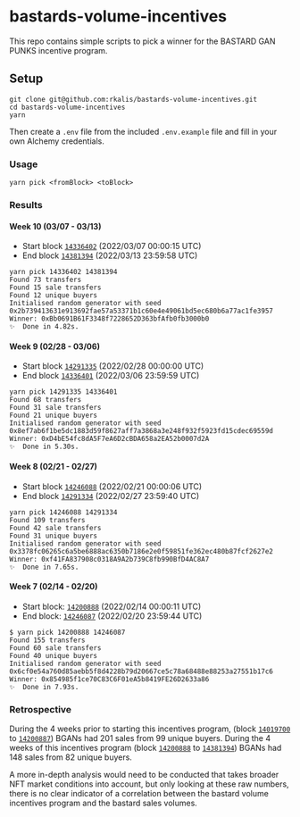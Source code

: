# bastards-volume-incentives
This repo contains simple scripts to pick a winner for the BASTARD GAN PUNKS incentive program.

## Setup
```
git clone git@github.com:rkalis/bastards-volume-incentives.git
cd bastards-volume-incentives
yarn
```

Then create a `.env` file from the included `.env.example` file and fill in your own Alchemy credentials.

### Usage
```
yarn pick <fromBlock> <toBlock>
```

### Results
#### Week 10 (03/07 - 03/13)
- Start block [`14336402`](https://etherscan.io/block/14336402) (2022/03/07 00:00:15 UTC)
- End block [`14381394`](https://etherscan.io/block/14381394) (2022/03/13 23:59:58 UTC)

```
yarn pick 14336402 14381394
Found 73 transfers
Found 15 sale transfers
Found 12 unique buyers
Initialised random generator with seed 0x2b739413631e913692fae57a53371b1c60e4e49061bd5ec680b6a77ac1fe3957
Winner: 0xBb0691B61F3348f7228652D363bfAfb0fb3000b0
✨  Done in 4.82s.
```

#### Week 9 (02/28 - 03/06)
- Start block [`14291335`](https://etherscan.io/block/14291335) (2022/02/28 00:00:00 UTC)
- End block [`14336401`](https://etherscan.io/block/14336401) (2022/03/06 23:59:59 UTC)

```
yarn pick 14291335 14336401
Found 68 transfers
Found 31 sale transfers
Found 21 unique buyers
Initialised random generator with seed 0x8ef7ab6f1be5dc1883d59f8627aff7a3868a3e248f932f5923fd15cdec69559d
Winner: 0xD4bE54fc8dA5F7eA6D2cBDA658a2EA52b0007d2A
✨  Done in 5.30s.
```

#### Week 8 (02/21 - 02/27)
- Start block [`14246088`](https://etherscan.io/block/14246088) (2022/02/21 00:00:06 UTC)
- End block [`14291334`](https://etherscan.io/block/14291334) (2022/02/27 23:59:40 UTC)

```
yarn pick 14246088 14291334
Found 109 transfers
Found 42 sale transfers
Found 31 unique buyers
Initialised random generator with seed 0x3378fc06265c6a5be6888ac6350b7186e2e0f59851fe362ec480b87fcf2627e2
Winner: 0xf41FA837908c0318A9A2b739C8fb990BfD4AC8A7
✨  Done in 7.65s.
```

#### Week 7 (02/14 - 02/20)
- Start block: [`14200888`](https://etherscan.io/block/14200888) (2022/02/14 00:00:11 UTC)
- End block: [`14246087`](https://etherscan.io/block/14246087) (2022/02/20 23:59:44 UTC)

```
$ yarn pick 14200888 14246087
Found 155 transfers
Found 60 sale transfers
Found 40 unique buyers
Initialised random generator with seed 0x6cf0e54a760d85aebb5f8d4228b79d20667ce5c78a68488e88253a27551b17c6
Winner: 0x854985f1ce70C83C6F01eA5b8419FE26D2633a86
✨  Done in 7.93s.
```

### Retrospective
During the 4 weeks prior to starting this incentives program, (block [`14019700`](https://etherscan.io/block/14019700) to [`14200887`](https://etherscan.io/block/14200887)) BGANs had 201 sales from 99 unique buyers. During the 4 weeks of this incentives program (block [`14200888`](https://etherscan.io/block/14200888) to [`14381394`](https://etherscan.io/block/14381394)) BGANs had 148 sales from 82 unique buyers.

A more in-depth analysis would need to be conducted that takes broader NFT market conditions into account, but only looking at these raw numbers, there is no clear indicator of a correlation between the bastard volume incentives program and the bastard sales volumes.
